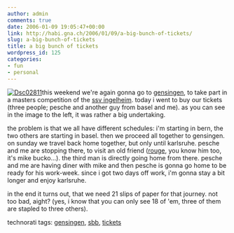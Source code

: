 ```yaml
---
author: admin
comments: true
date: 2006-01-09 19:05:47+00:00
link: http://habi.gna.ch/2006/01/09/a-big-bunch-of-tickets/
slug: a-big-bunch-of-tickets
title: a big bunch of tickets
wordpress_id: 125
categories:
- fun
- personal
---
```



[![Dsc02811](http://habi.gna.ch/blog/images/DSC02811-tm.jpg)](http://habi.gna.ch/blog/images/DSC02811.jpg)this weekend we're again gonna go to [gensingen](http://flickr.com/photos/habi/sets/88024/), to take part in a masters competition of the [ssv ingelheim](http://www.ssv-ingelheim.de/). today i went to buy our tickets (three people; pesche and another guy from basel and me). as you can see in the image to the left, it was rather a big undertaking.
  
the problem is that we all have different schedules: i'm starting in bern, the two others are starting in basel. then we proceed all together to gensingen. on sunday we travel back home together, but only until karlsruhe. pesche and me are stopping there, to visit an old friend ([rouge](http://www.rouge.ch/blog/), you know him too, it's mike bucko...). the third man is directly going home from there. pesche and me are having diner with mike and then pesche is gonna go home to be ready for his work-week. since i got two days off work, i'm gonna stay a bit longer and enjoy karlsruhe.
  
in the end it turns out, that we need 21 slips of paper for that journey. not too bad, aight? (yes, i know that you can only see 18 of 'em, three of them are stapled to three others).





technorati tags: [gensingen](http://www.technorati.com/tag/gensingen), [sbb](http://www.technorati.com/tag/sbb), [tickets](http://www.technorati.com/tag/tickets)
